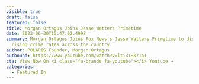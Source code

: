```yaml
---
visible: true
draft: false
featured: false
title: Morgan Ortagus Joins Jesse Watters Primetime
date: 2023-06-30T15:47:02.499Z
summary: Morgan Ortagus Joins Fox News's Jesse Watters Primetime to discuss
  rising crime rates across the country.
author: POLARIS Founder, Morgan Ortagus
outbound: https://www.youtube.com/watch?v=lti31Hk71oI
cta: View Now On <i class="fa-brands fa-youtube"></i> Youtube →
categories:
  - Featured In
---
```

